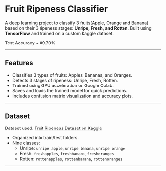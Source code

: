 # Fruit Ripeness Classifier

A deep learning project to classify 3 fruits(Apple, Orange and Banana) based on their 3 ripeness stages: **Unripe, Fresh, and Rotten**. Built using **TensorFlow** and trained on a custom Kaggle dataset.

Test Accuracy ~ 89.70%

---

##  Features

- Classifies 3 types of fruits: Apples, Bananas, and Oranges.
- Detects 3 stages of ripeness: Unripe, Fresh, Rotten.
- Trained using GPU acceleration on Google Colab.
- Saves and loads the trained model for quick predictions.
- Includes confusion matrix visualization and accuracy plots.

---

##  Dataset

Dataset used: [Fruit Ripeness Dataset on Kaggle](https://www.kaggle.com/datasets/leftin/fruit-ripeness-unripe-ripe-and-rotten)  
- Organized into train/test folders.
- Nine classes:
  - Unripe: `unripe apple`, `unripe banana`, `unripe orange`
  - Fresh: `freshapples`, `freshbanana`, `freshoranges`
  - Rotten: `rottenapples`, `rottenbanana`, `rottenoranges`

---
